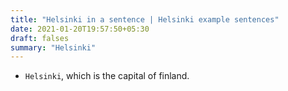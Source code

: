 ```yaml
---
title: "Helsinki in a sentence | Helsinki example sentences"
date: 2021-01-20T19:57:50+05:30
draft: falses
summary: "Helsinki"
---
```

- `Helsinki`, which is the capital of finland.
                 
